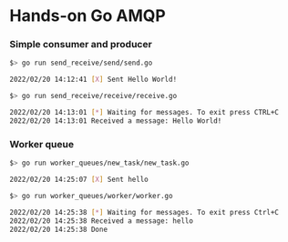 # Hands-on Go AMQP

### Simple consumer and producer

```bash
$> go run send_receive/send/send.go

2022/02/20 14:12:41 [X] Sent Hello World!
```
```bash
$> go run send_receive/receive/receive.go

2022/02/20 14:13:01 [*] Waiting for messages. To exit press CTRL+C
2022/02/20 14:13:01 Received a message: Hello World!
```

### Worker queue

```bash
$> go run worker_queues/new_task/new_task.go

2022/02/20 14:25:07 [X] Sent hello
```
```bash
$> go run worker_queues/worker/worker.go

2022/02/20 14:25:38 [*] Waiting for messages. To exit press Ctrl+C
2022/02/20 14:25:38 Received a message: hello
2022/02/20 14:25:38 Done
```
